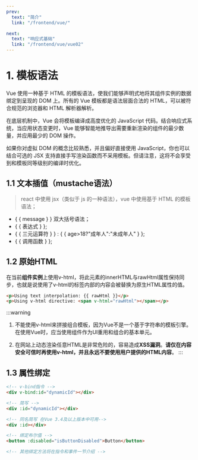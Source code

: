 ```yaml
---
prev:
  text: "简介"
  link: "/frontend/vue/"

next:
  text: "响应式基础"
  link: "/frontend/vue/vue02"
---
```


# 1. 模板语法

Vue 使用一种基于 HTML 的模板语法，使我们能够声明式地将其组件实例的数据绑定到呈现的 DOM 上。所有的 Vue 模板都是语法层面合法的 HTML，可以被符合规范的浏览器和 HTML 解析器解析。

在底层机制中，Vue 会将模板编译成高度优化的 JavaScript 代码。结合响应式系统，当应用状态变更时，Vue 能够智能地推导出需要重新渲染的组件的最少数量，并应用最少的 DOM 操作。

如果你对虚拟 DOM 的概念比较熟悉，并且偏好直接使用 JavaScript，你也可以结合可选的 JSX 支持直接手写渲染函数而不采用模板。但请注意，这将不会享受到和模板同等级别的编译时优化。

## 1.1 文本插值（mustache语法）

> react 中使用 jsx（类似于 js 的一种语法），vue 中使用基于 HTML 的模板语法；

- \{ \{ message \} \} 双大括号语法；
- \{ \{ 表达式 \} \};
- \{ \{ 三元运算符 \} \} : \{ \{ age>18?"成年人":"未成年人" \} \};
- \{ \{ 调用函数 \} \};

## 1.2 原始HTML

在当前**组件实例**上使用v-html，将此元素的innerHTML与rawHtml属性保持同步，也就是说使用了v-html的标签内部的内容会被替换为原生HTML属性的值。

``` html
<p>Using text interpolation: {{ rawHtml }}</p>
<p>Using v-html directive: <span v-html="rawHtml"></span></p>
```

:::warning
1. 不能使用v-html来拼接组合模板，因为Vue不是一个基于字符串的模板引擎。在使用Vue时，应当使用组件作为UI重用和组合的基本单元。

2. 在网站上动态渲染任意HTML是非常危险的，容易造成**XSS漏洞**。**请仅在内容安全可信时再使用v-html，并且永远不要使用用户提供的HTML内容**。
:::

## 1.3 属性绑定


``` html
<!-- v-bind指令 -->
<div v-bind:id="dynamicId"></div>

<!-- 简写 -->
<div :id="dynamicId"></div>

<!-- 同名简写 在Vue 3.4及以上版本中可用-->
<div :id></div>

<!-- 绑定布尔值 -->
<button :disabled="isButtonDisabled">Button</button>

<!-- 其他绑定方法将在指令和事件一节介绍 -->
```

<a-back-top />

<reading-progress-bar/>